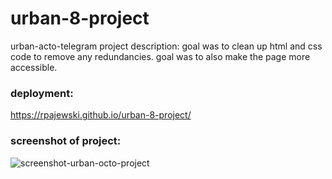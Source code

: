 # urban-8-project

urban-acto-telegram project description:
goal was to clean up html and css code to remove any redundancies. goal was to also make the page more accessible.

### deployment: 
https://rpajewski.github.io/urban-8-project/

### screenshot of project:
![screenshot-urban-octo-project](https://user-images.githubusercontent.com/70237837/92016014-525bcc80-ed17-11ea-8b8d-90921def9925.png)